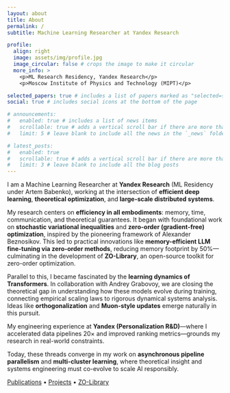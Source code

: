 ```yaml
---
layout: about
title: About
permalink: /
subtitle: Machine Learning Researcher at Yandex Research

profile:
  align: right
  image: assets/img/profile.jpg
  image_circular: false # crops the image to make it circular
  more_info: >
    <p>ML Research Residency, Yandex Research</p>
    <p>Moscow Institute of Physics and Technology (MIPT)</p>

selected_papers: true # includes a list of papers marked as "selected={true}"
social: true # includes social icons at the bottom of the page

# announcements:
#   enabled: true # includes a list of news items
#   scrollable: true # adds a vertical scroll bar if there are more than 3 news items
#   limit: 5 # leave blank to include all the news in the `_news` folder

# latest_posts:
#   enabled: true
#   scrollable: true # adds a vertical scroll bar if there are more than 3 new posts items
#   limit: 3 # leave blank to include all the blog posts
---
```


I am a Machine Learning Researcher at **Yandex Research** (ML Residency under Artem Babenko), working at the intersection of **efficient deep learning**, **theoretical optimization**, and **large-scale distributed systems**.

My research centers on **efficiency in all embodiments**: memory, time, communication, and theoretical guarantees. It began with foundational work on **stochastic variational inequalities** and **zero-order (gradient-free) optimization**, inspired by the pioneering framework of Alexander Beznosikov. This led to practical innovations like **memory-efficient LLM fine-tuning via zero-order methods**, reducing memory footprint by 50%—culminating in the development of **ZO-Library**, an open-source toolkit for zero-order optimization.

Parallel to this, I became fascinated by the **learning dynamics of Transformers**. In collaboration with Andrey Grabovoy, we are closing the theoretical gap in understanding how these models evolve during training, connecting empirical scaling laws to rigorous dynamical systems analysis. Ideas like **orthogonalization** and **Muon-style updates** emerge naturally in this pursuit.

My engineering experience at **Yandex (Personalization R&D)**—where I accelerated data pipelines 20× and improved ranking metrics—grounds my research in real-world constraints.

Today, these threads converge in my work on **asynchronous pipeline parallelism** and **multi-cluster learning**, where theoretical insight and systems engineering must co-evolve to scale AI responsibly.

<a href="/publications/">Publications</a> • <a href="/projects/">Projects</a> • <a href="https://github.com/modernTalker/ZO-Library">ZO-Library</a>
